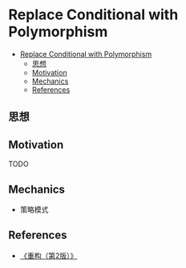 # Replace Conditional with Polymorphism


<!-- TOC -->

- [Replace Conditional with Polymorphism](#replace-conditional-with-polymorphism)
    - [思想](#思想)
    - [Motivation](#motivation)
    - [Mechanics](#mechanics)
    - [References](#references)

<!-- /TOC -->


## 思想


## Motivation
TODO


## Mechanics
* 策略模式


## References
* [《重构（第2版）》](https://book.douban.com/subject/33400354/)
